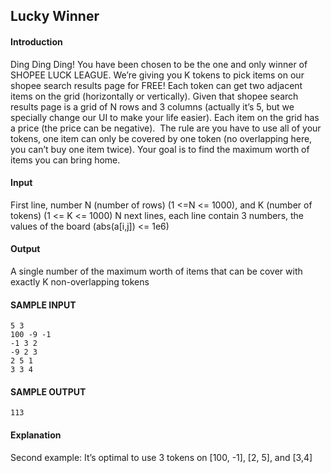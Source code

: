 ## Lucky Winner

#### Introduction
Ding Ding Ding! You have been chosen to be the one and only winner of SHOPEE LUCK LEAGUE.
We’re giving you K tokens to pick items on our shopee search results page for FREE!
Each token can get two adjacent items on the grid (horizontally or vertically).
Given that shopee search results page is a grid of N rows and 3 columns (actually it’s 5, but we specially change our UI to make your life easier). Each item on the grid has a price (the price can be negative). 
The rule are you have to use all of your tokens, one item can only be covered by one token (no overlapping here, you can’t buy one item twice). Your goal is to find the maximum worth of items you can bring home.


#### Input
First line, number N (number of rows) (1 <=N <= 1000), and K (number of tokens) (1 <= K <= 1000)
N next lines, each line contain 3 numbers, the values of the board (abs(a[i,j]) <= 1e6)


#### Output
A single number of the maximum worth of items that can be cover with exactly K non-overlapping tokens
 
#### SAMPLE INPUT
```
5 3
100 -9 -1
-1 3 2
-9 2 3
2 5 1
3 3 4
```


#### SAMPLE OUTPUT
```
113
```

#### Explanation
Second example: It’s optimal to use 3 tokens on [100, -1], [2, 5], and [3,4]
